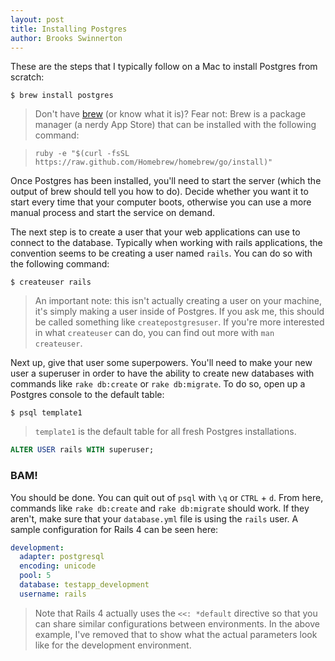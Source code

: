 ```yaml
---
layout: post
title: Installing Postgres
author: Brooks Swinnerton
---
```


These are the steps that I typically follow on a Mac to install Postgres from scratch:

```console
$ brew install postgres
```

> Don't have [brew](http://brew.sh/) (or know what it is)? Fear not: Brew is a package manager (a nerdy App Store) that can be installed with the following command:

> `ruby -e "$(curl -fsSL https://raw.github.com/Homebrew/homebrew/go/install)"`

Once Postgres has been installed, you'll need to start the server (which the output of brew should tell you how to do). Decide whether you want it to start every time that your computer boots, otherwise you can use a more manual process and start the service on demand.

The next step is to create a user that your web applications can use to connect to the database. Typically when working with rails applications, the convention seems to be creating a user named `rails`. You can do so with the following command:

```console
$ createuser rails
```

> An important note: this isn't actually creating a user on your machine, it's simply making a user inside of Postgres. If you ask me, this should be called something like `createpostgresuser`. If you're more interested in what `createuser` can do, you can find out more with `man createuser`.

Next up, give that user some superpowers. You'll need to make your new user a superuser in order to have the ability to create new databases with commands like `rake db:create` or `rake db:migrate`. To do so, open up a Postgres console to the default table:

```console
$ psql template1
```

> `template1` is the default table for all fresh Postgres installations.

```sql
ALTER USER rails WITH superuser;
```

### BAM!

You should be done. You can quit out of `psql` with `\q` or `CTRL` + `d`. From here, commands like `rake db:create` and `rake db:migrate` should work. If they aren't, make sure that your `database.yml` file is using the `rails` user. A sample configuration for Rails 4 can be seen here:

```yaml
development:
  adapter: postgresql
  encoding: unicode
  pool: 5
  database: testapp_development
  username: rails
```

> Note that Rails 4 actually uses the `<<: *default` directive so that you can share similar configurations between environments. In the above example, I've removed that to show what the actual parameters look like for the development environment.
